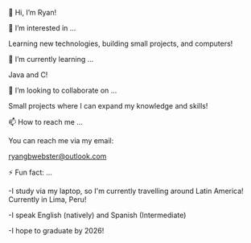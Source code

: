 👋 Hi, I’m Ryan!

 👀 I’m interested in ...

  Learning new technologies, building small projects, and computers!
  
 🌱 I’m currently learning ...

  Java and C!
  
 💞️ I’m looking to collaborate on ...

   Small projects where I can expand my knowledge and skills!
  
  📫 How to reach me ...

   You can reach me via my email:

   ryangbwebster@outlook.com
  
 ⚡ Fun fact: ...

  -I study via my laptop, so I'm currently travelling around Latin America!
   Currently in Lima, Peru!
  
  -I speak English (natively) and Spanish (Intermediate)

  -I hope to graduate by 2026!

